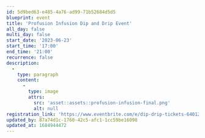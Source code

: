 ```yaml
---
id: 5d9bed63-e485-4a76-ad99-71b52684d5d5
blueprint: event
title: 'Profusion Infusion Dip and Drip Event'
all_day: false
multi_day: false
start_date: '2023-06-23'
start_time: '17:00'
end_time: '21:00'
recurrence: false
description:
  -
    type: paragraph
    content:
      -
        type: image
        attrs:
          src: 'asset::assets::profusion-infusion-final.png'
          alt: null
registration_link: 'https://www.eventbrite.com/e/dip-drip-tickets-640122111467'
updated_by: 87a74d1c-1760-42c5-afc1-1cc59be16098
updated_at: 1684944472
---
```

